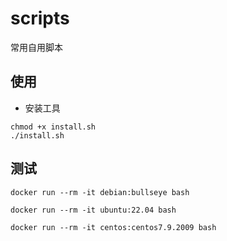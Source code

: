 # scripts
常用自用脚本

## 使用

- 安装工具
```shell
chmod +x install.sh
./install.sh
```

## 测试
```shell
docker run --rm -it debian:bullseye bash

docker run --rm -it ubuntu:22.04 bash

docker run --rm -it centos:centos7.9.2009 bash
```
